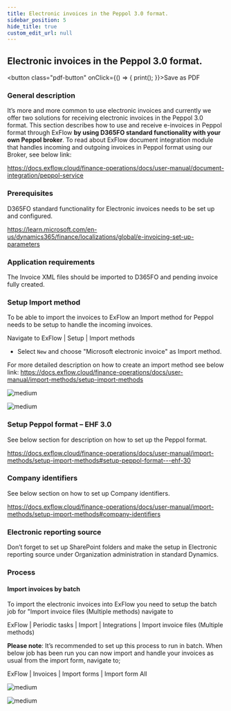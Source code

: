 ```yaml
---
title: Electronic invoices in the Peppol 3.0 format.
sidebar_position: 5
hide_title: true
custom_edit_url: null
---
```

## Electronic invoices in the Peppol 3.0 format.
<button class="pdf-button" onClick={() => { print(); }}>Save as PDF</button>

### General description
It’s more and more common to use electronic invoices and currently we offer two solutions for receiving electronic invoices in the Peppol 3.0 format.
This section describes how to use and receive e-invoices in Peppol format through ExFlow **by using D365FO standard functionality with your own Peppol broker**.
To read about ExFlow document integration module that handles incoming and outgoing invoices in Peppol format using our Broker, see below link:

https://docs.exflow.cloud/finance-operations/docs/user-manual/document-integration/peppol-service

### Prerequisites
D365FO standard functionality for Electronic invoices needs to be set up and configured. 

https://learn.microsoft.com/en-us/dynamics365/finance/localizations/global/e-invoicing-set-up-parameters

### Application requirements
The Invoice XML files should be imported to D365FO and pending invoice fully created.

### Setup Import method
To be able to import the invoices to ExFlow an Import method for Peppol needs to be setup to handle the incoming invoices.

Navigate to ExFlow | Setup | Import methods
- Select `New` and choose "Microsoft electronic invoice" as Import method.

For more detailed description on how to create an import method see below link:
https://docs.exflow.cloud/finance-operations/docs/user-manual/import-methods/setup-import-methods

![medium](@site/static/img/media/image554.png)

![medium](@site/static/img/media/image555.png)

### Setup Peppol format – EHF 3.0
See below section for description on how to set up the Peppol format.

https://docs.exflow.cloud/finance-operations/docs/user-manual/import-methods/setup-import-methods#setup-peppol-format---ehf-30

### Company identifiers
See below section on how to set up Company identifiers.

https://docs.exflow.cloud/finance-operations/docs/user-manual/import-methods/setup-import-methods#company-identifiers

### Electronic reporting source
Don’t forget to set up SharePoint folders and make the setup in Electronic reporting source under Organization administration in standard Dynamics.

### Process
#### Import invoices by batch
To import the electronic invoices into ExFlow you need to setup the batch job for "Import invoice files (Multiple methods) navigate to 

ExFlow | Periodic tasks | Import | Integrations | Import invoice files (Multiple methods)

**Please note**: It’s recommended to set up this process to run in batch.
When below job has been run you can now import and handle your invoices as usual from the import form, navigate to;

ExFlow | Invoices | Import forms | Import form All

![medium](@site/static/img/media/image556.png)

![medium](@site/static/img/media/image557.png)
